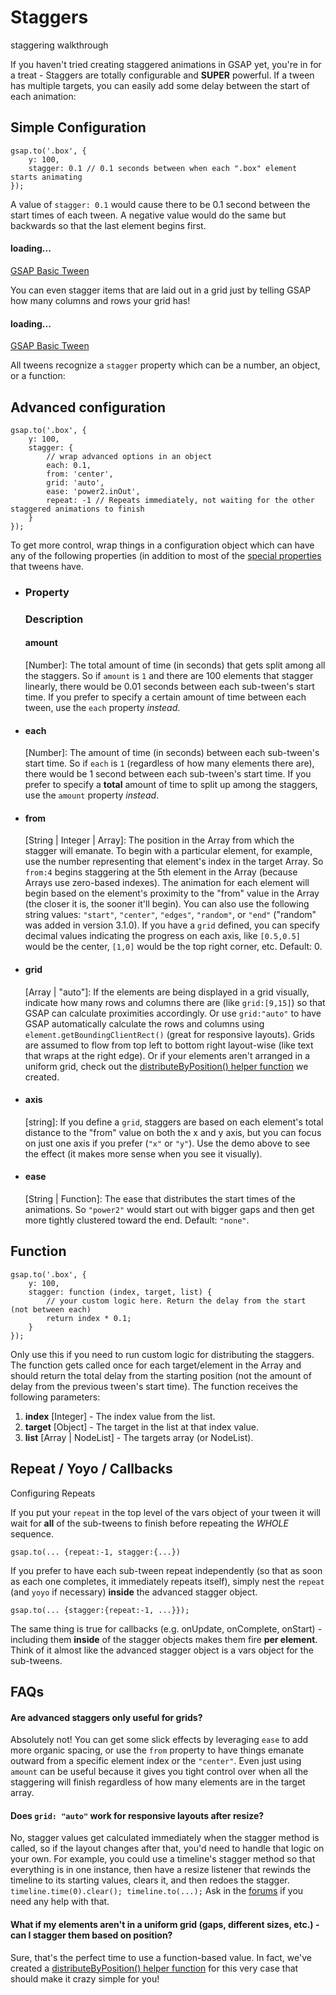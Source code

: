 # Staggers

staggering walkthrough

If you haven't tried creating staggered animations in GSAP yet, you're in for a treat - Staggers are totally configurable and **SUPER** powerful. If a tween has multiple targets, you can easily add some delay between the start of each animation:

## Simple Configuration[​](#simple-configuration "Direct link to Simple Configuration")

```
gsap.to('.box', {
	y: 100,
	stagger: 0.1 // 0.1 seconds between when each ".box" element starts animating
});
```

A value of `stagger: 0.1` would cause there to be 0.1 second between the start times of each tween. A negative value would do the same but backwards so that the last element begins first.

#### loading...

[GSAP Basic Tween](https://codepen.io/GreenSock/embed/LYdzaoz?default-tab=result\&theme-id=41164)

You can even stagger items that are laid out in a grid just by telling GSAP how many columns and rows your grid has!

#### loading...

[GSAP Basic Tween](https://codepen.io/GreenSock/embed/rNVVGOa?default-tab=result\&theme-id=41164)

All tweens recognize a `stagger` property which can be a number, an object, or a function:

## Advanced configuration[​](#advanced-configuration "Direct link to Advanced configuration")

```
gsap.to('.box', {
	y: 100,
	stagger: {
		// wrap advanced options in an object
		each: 0.1,
		from: 'center',
		grid: 'auto',
		ease: 'power2.inOut',
		repeat: -1 // Repeats immediately, not waiting for the other staggered animations to finish
	}
});
```

To get more control, wrap things in a configuration object which can have any of the following properties (in addition to most of the [special properties](/docs/v3/GSAP/Tween.md#special-properties) that tweens have.

* ### Property

  ### Description

  #### amount[](#amount)

  \[Number]: The total amount of time (in seconds) that gets split among all the staggers. So if `amount` is `1` and there are 100 elements that stagger linearly, there would be 0.01 seconds between each sub-tween's start time. If you prefer to specify a certain amount of time between each tween, use the `each` property *instead*.

* #### each[](#each)

  \[Number]: The amount of time (in seconds) between each sub-tween's start time. So if `each` is `1` (regardless of how many elements there are), there would be 1 second between each sub-tween's start time. If you prefer to specify a **total** amount of time to split up among the staggers, use the `amount` property *instead*.

* #### from[](#from)

  \[String | Integer | Array]: The position in the Array from which the stagger will emanate. To begin with a particular element, for example, use the number representing that element's index in the target Array. So `from:4` begins staggering at the 5th element in the Array (because Arrays use zero-based indexes). The animation for each element will begin based on the element's proximity to the "from" value in the Array (the closer it is, the sooner it'll begin). You can also use the following string values: `"start"`, `"center"`, `"edges"`, `"random"`, or `"end"` ("random" was added in version 3.1.0). If you have a `grid` defined, you can specify decimal values indicating the progress on each axis, like `[0.5,0.5]` would be the center, `[1,0]` would be the top right corner, etc. Default: 0.

* #### grid[](#grid)

  \[Array | "auto"]: If the elements are being displayed in a grid visually, indicate how many rows and columns there are (like `grid:[9,15]`) so that GSAP can calculate proximities accordingly. Or use `grid:"auto"` to have GSAP automatically calculate the rows and columns using `element.getBoundingClientRect()` (great for responsive layouts). Grids are assumed to flow from top left to bottom right layout-wise (like text that wraps at the right edge). Or if your elements aren't arranged in a uniform grid, check out the [distributeByPosition() helper function](https://codepen.io/GreenSock/pen/gyWrPO?editors=0010) we created.

* #### axis[](#axis)

  \[string]: If you define a `grid`, staggers are based on each element's total distance to the "from" value on both the x and y axis, but you can focus on just one axis if you prefer (`"x"` or `"y"`). Use the demo above to see the effect (it makes more sense when you see it visually).

* #### ease[](#ease)

  \[String | Function]: The ease that distributes the start times of the animations. So `"power2"` would start out with bigger gaps and then get more tightly clustered toward the end. Default: `"none"`.

## Function[​](#function "Direct link to Function")

```
gsap.to('.box', {
	y: 100,
	stagger: function (index, target, list) {
		// your custom logic here. Return the delay from the start (not between each)
		return index * 0.1;
	}
});
```

Only use this if you need to run custom logic for distributing the staggers. The function gets called once for each target/element in the Array and should return the total delay from the starting position (not the amount of delay from the previous tween's start time). The function receives the following parameters:

1. **index** \[Integer] - The index value from the list.
2. **target** \[Object] - The target in the list at that index value.
3. **list** \[Array | NodeList] - The targets array (or NodeList).

## Repeat / Yoyo / Callbacks[​](#repeat--yoyo--callbacks "Direct link to Repeat / Yoyo / Callbacks")

Configuring Repeats

If you put your `repeat` in the top level of the vars object of your tween it will wait for **all** of the sub-tweens to finish before repeating the *WHOLE* sequence.

```
gsap.to(... {repeat:-1, stagger:{...})
```

If you prefer to have each sub-tween repeat independently (so that as soon as each one completes, it immediately repeats itself), simply nest the `repeat` (and `yoyo` if necessary) **inside** the advanced stagger object.

```
gsap.to(... {stagger:{repeat:-1, ...}});
```

The same thing is true for callbacks (e.g. onUpdate, onComplete, onStart) - including them **inside** of the stagger objects makes them fire **per element**. Think of it almost like the advanced stagger object is a vars object for the sub-tweens.

## FAQs[​](#faqs "Direct link to FAQs")

#### Are advanced staggers only useful for grids?

Absolutely not! You can get some slick effects by leveraging `ease` to add more organic spacing, or use the `from` property to have things emanate outward from a specific element index or the `"center"`. Even just using `amount` can be useful because it gives you tight control over when all the staggering will finish regardless of how many elements are in the target array.

#### Does `grid: "auto"` work for responsive layouts after resize?

No, stagger values get calculated immediately when the stagger method is called, so if the layout changes after that, you'd need to handle that logic on your own. For example, you could use a timeline's stagger method so that everything is in one instance, then have a resize listener that rewinds the timeline to its starting values, clears it, and then redoes the stagger. `timeline.time(0).clear(); timeline.to(...);` Ask in the [forums](https://gsap.com/community/) if you need any help with that.

#### What if my elements aren't in a uniform grid (gaps, different sizes, etc.) - can I stagger them based on position?

Sure, that's the perfect time to use a function-based value. In fact, we've created a [distributeByPosition() helper function](https://codepen.io/GreenSock/pen/gyWrPO?editors=0010) for this very case that should make it crazy simple for you!
